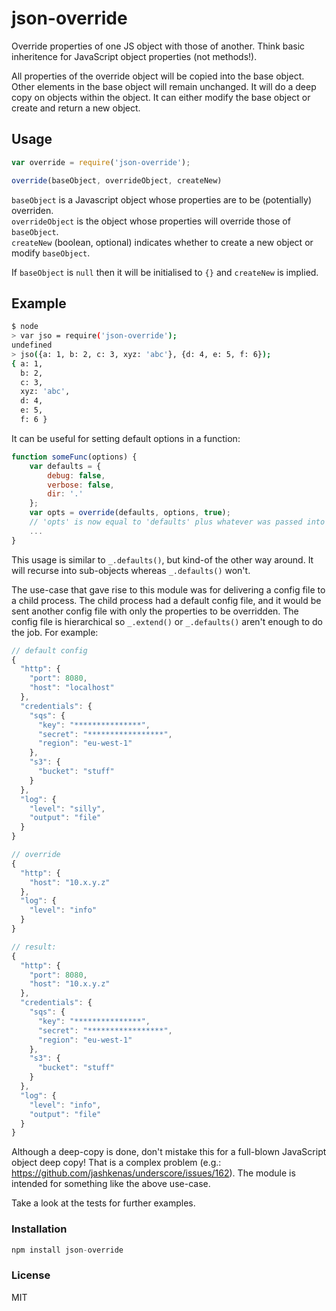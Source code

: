# json-override

Override properties of one JS object with those of another. Think basic inheritence for JavaScript object properties (not methods!).

All properties of the override object will be copied into the base object. Other elements in the base object will remain unchanged. It will do a deep copy on objects within the object. It can either modify the base object or create and return a new object.

## Usage

``` js
var override = require('json-override');

override(baseObject, overrideObject, createNew)
```

`baseObject` is a Javascript object whose properties are to be (potentially) overriden.  
`overrideObject` is the object whose properties will override those of `baseObject`.  
`createNew` (boolean, optional) indicates whether to create a new object or modify `baseObject`.

If `baseObject` is `null` then it will be initialised to `{}` and `createNew` is implied.

## Example

``` bash
$ node
> var jso = require('json-override');
undefined
> jso({a: 1, b: 2, c: 3, xyz: 'abc'}, {d: 4, e: 5, f: 6});
{ a: 1,
  b: 2,
  c: 3,
  xyz: 'abc',
  d: 4,
  e: 5,
  f: 6 }
```

It can be useful for setting default options in a function:

``` js
function someFunc(options) {
    var defaults = {
        debug: false,
        verbose: false,
        dir: '.'
    };
    var opts = override(defaults, options, true);
    // 'opts' is now equal to 'defaults' plus whatever was passed into the function
    ...
}
```

This usage is similar to `_.defaults()`, but kind-of the other way around. It will recurse into sub-objects whereas `_.defaults()` won't.

The use-case that gave rise to this module was for delivering a config file to a child process. The child process had a default config file, and it would be sent another config file with only the properties to be overridden. The config file is hierarchical so `_.extend()` or `_.defaults()` aren't enough to do the job. For example:

``` js
// default config
{
  "http": {
    "port": 8080,
    "host": "localhost"
  },
  "credentials": {
    "sqs": {
      "key": "***************",
      "secret": "*****************",
      "region": "eu-west-1"
    },
    "s3": {
      "bucket": "stuff"
    }
  },
  "log": {
    "level": "silly",
    "output": "file"
  }
}

// override
{
  "http": {
    "host": "10.x.y.z"
  },
  "log": {
    "level": "info"
  }
}

// result:
{
  "http": {
    "port": 8080,
    "host": "10.x.y.z"
  },
  "credentials": {
    "sqs": {
      "key": "***************",
      "secret": "*****************",
      "region": "eu-west-1"
    },
    "s3": {
      "bucket": "stuff"
    }
  },
  "log": {
    "level": "info",
    "output": "file"
  }
}
```

Although a deep-copy is done, don't mistake this for a full-blown JavaScript object deep copy! That is a complex problem (e.g.: https://github.com/jashkenas/underscore/issues/162). The module is intended for something like the above use-case.

Take a look at the tests for further examples.

### Installation

``` js
npm install json-override
```
### License

MIT
